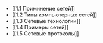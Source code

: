 - [[1.1 Приминение сетей]]
- [[1.2 Типы компьютерных сетей]]
- [[1.3 Сетевые технологии]]
- [[1.4 Примеры сетей]]
- [[1.5 Сетевые протоколы]]


